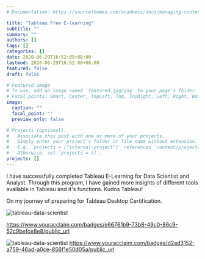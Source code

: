 ```yaml
---
# Documentation: https://sourcethemes.com/academic/docs/managing-content/

title: "Tableau Free E-learning"
subtitle: ""
summary: ""
authors: []
tags: []
categories: []
date: 2020-06-29T16:52:08+08:00
lastmod: 2020-06-29T16:52:08+08:00
featured: false
draft: false

# Featured image
# To use, add an image named `featured.jpg/png` to your page's folder.
# Focal points: Smart, Center, TopLeft, Top, TopRight, Left, Right, BottomLeft, Bottom, BottomRight.
image:
  caption: ""
  focal_point: ""
  preview_only: false

# Projects (optional).
#   Associate this post with one or more of your projects.
#   Simply enter your project's folder or file name without extension.
#   E.g. `projects = ["internal-project"]` references `content/project/deep-learning/index.md`.
#   Otherwise, set `projects = []`.
projects: []
---
```


I have successfully completed Tableau E-Learning for Data Scientist and Analyst. Through this program, I have gained more insights of different tools available in Tableau and it's functions. Kudos Tableau!

On my journey of preparing for Tableau Desktop Certification. 



![tableau-data-scientist](/post/29june/tableau-data-scientist.png)

https://www.youracclaim.com/badges/e66761b9-73b8-49c0-86c9-52c9befce8e8/public_url

![tableau-data-scientist](/post/29june/tableau-analyst.png)
https://www.youracclaim.com/badges/d2ad3152-a759-46ad-a0ce-856f1e50d05a/public_url



